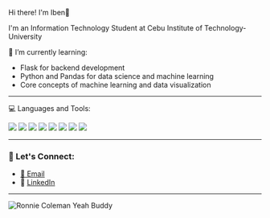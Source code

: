 Hi there! I'm Iben👋

I'm an Information Technology Student at Cebu Institute of Technology-University

🌱 I’m currently learning:
- Flask for backend development  
- Python and Pandas for data science and machine learning  
- Core concepts of machine learning and data visualization

<hr>

💻 Languages and Tools:

<p>
  <img src="https://img.shields.io/badge/Python-3776AB?style=for-the-badge&logo=python&logoColor=white" />
  <img src="https://img.shields.io/badge/JavaScript-F7DF1E?style=for-the-badge&logo=javascript&logoColor=black" />
  <img src="https://img.shields.io/badge/React-61DAFB?style=for-the-badge&logo=react&logoColor=black" />
  <img src="https://img.shields.io/badge/Flask-000000?style=for-the-badge&logo=flask&logoColor=white" />
  <img src="https://img.shields.io/badge/NumPy-013243?style=for-the-badge&logo=numpy&logoColor=white" />
  <img src="https://img.shields.io/badge/Pandas-150458?style=for-the-badge&logo=pandas&logoColor=white" />
  <img src="https://img.shields.io/badge/HTML5-E34F26?style=for-the-badge&logo=html5&logoColor=white" />
  <img src="https://img.shields.io/badge/CSS3-1572B6?style=for-the-badge&logo=css3&logoColor=white" />
</p>

<hr>

### 🤝 Let's Connect:
- [📧 Email](mailto:iben.anoos@gmail.com)  
- 💼 [LinkedIn](https://www.linkedin.com/in/iben-anoos-53a3a1361/)

<hr>

![Ronnie Coleman Yeah Buddy](https://media1.tenor.com/m/uzdhbm5wl1wAAAAd/ronnie-coleman-yeah-buddy.gif)
